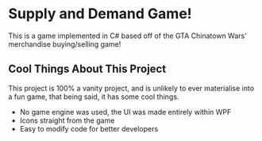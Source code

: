 # Supply and Demand Game!

This is a game implemented in C# based off of the GTA Chinatown Wars' merchandise buying/selling game!

## Cool Things About This Project

This project is 100% a vanity project, and is unlikely to ever materialise into a fun game, that being said, it has some cool things.

- No game engine was used, the UI was made entirely within WPF
- Icons straight from the game
- Easy to modify code for better developers
